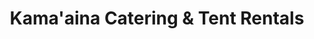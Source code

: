 ---
title: "Kama'aina Catering & Tent Rentals"
url: /waipahu/kamaaina-catering-and-tent-rentals/
shop: catering
---